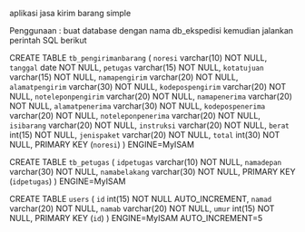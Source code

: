 aplikasi jasa kirim barang simple

Penggunaan :
buat database dengan nama db_ekspedisi kemudian jalankan perintah SQL berikut

CREATE TABLE `tb_pengirimanbarang` (
 `noresi` varchar(10) NOT NULL,
 `tanggal` date NOT NULL,
 `petugas` varchar(15) NOT NULL,
 `kotatujuan` varchar(15) NOT NULL,
 `namapengirim` varchar(20) NOT NULL,
 `alamatpengirim` varchar(30) NOT NULL,
 `kodepospengirim` varchar(20) NOT NULL,
 `noteleponpengirim` varchar(20) NOT NULL,
 `namapenerima` varchar(20) NOT NULL,
 `alamatpenerima` varchar(30) NOT NULL,
 `kodepospenerima` varchar(20) NOT NULL,
 `noteleponpenerima` varchar(20) NOT NULL,
 `isibarang` varchar(20) NOT NULL,
 `instruksi` varchar(20) NOT NULL,
 `berat` int(15) NOT NULL,
 `jenispaket` varchar(20) NOT NULL,
 `total` int(30) NOT NULL,
 PRIMARY KEY (`noresi`)
) ENGINE=MyISAM

CREATE TABLE `tb_petugas` (
 `idpetugas` varchar(10) NOT NULL,
 `namadepan` varchar(30) NOT NULL,
 `namabelakang` varchar(30) NOT NULL,
 PRIMARY KEY (`idpetugas`)
) ENGINE=MyISAM

CREATE TABLE `users` (
 `id` int(15) NOT NULL AUTO_INCREMENT,
 `namad` varchar(20) NOT NULL,
 `namab` varchar(20) NOT NULL,
 `umur` int(15) NOT NULL,
 PRIMARY KEY (`id`)
) ENGINE=MyISAM AUTO_INCREMENT=5
